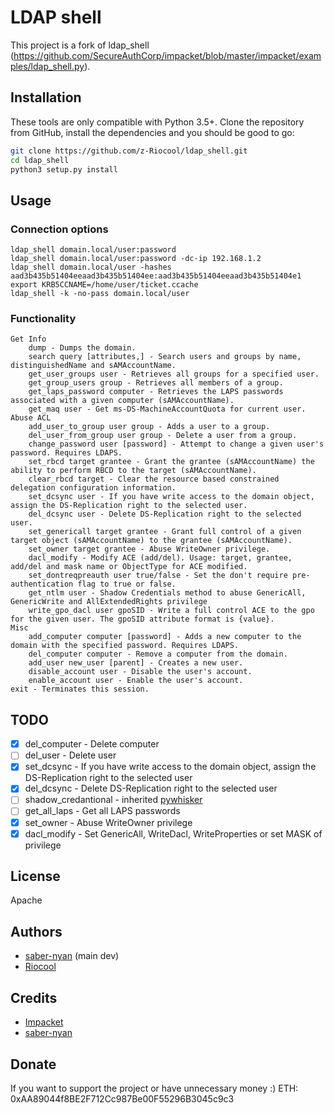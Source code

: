 # LDAP shell
This project is a fork of ldap_shell (https://github.com/SecureAuthCorp/impacket/blob/master/impacket/examples/ldap_shell.py).


## Installation
These tools are only compatible with Python 3.5+. Clone the repository from GitHub, install the dependencies and you should be good to go:

```bash
git clone https://github.com/z-Riocool/ldap_shell.git
cd ldap_shell
python3 setup.py install
```

## Usage
### Connection options
```
ldap_shell domain.local/user:password
ldap_shell domain.local/user:password -dc-ip 192.168.1.2
ldap_shell domain.local/user -hashes aad3b435b51404eeaad3b435b51404ee:aad3b435b51404eeaad3b435b51404e1
export KRB5CCNAME=/home/user/ticket.ccache
ldap_shell -k -no-pass domain.local/user
```
### Functionality
```
Get Info
    dump - Dumps the domain.
    search query [attributes,] - Search users and groups by name, distinguishedName and sAMAccountName.
    get_user_groups user - Retrieves all groups for a specified user.
    get_group_users group - Retrieves all members of a group.
    get_laps_password computer - Retrieves the LAPS passwords associated with a given computer (sAMAccountName).
    get_maq user - Get ms-DS-MachineAccountQuota for current user.
Abuse ACL
    add_user_to_group user group - Adds a user to a group.
    del_user_from_group user group - Delete a user from a group.
    change_password user [password] - Attempt to change a given user's password. Requires LDAPS.
    set_rbcd target grantee - Grant the grantee (sAMAccountName) the ability to perform RBCD to the target (sAMAccountName).
    clear_rbcd target - Clear the resource based constrained delegation configuration information.
    set_dcsync user - If you have write access to the domain object, assign the DS-Replication right to the selected user.
    del_dcsync user - Delete DS-Replication right to the selected user.
    set_genericall target grantee - Grant full control of a given target object (sAMAccountName) to the grantee (sAMAccountName).
    set_owner target grantee - Abuse WriteOwner privilege.
    dacl_modify - Modify ACE (add/del). Usage: target, grantee, add/del and mask name or ObjectType for ACE modified.
    set_dontreqpreauth user true/false - Set the don't require pre-authentication flag to true or false.
    get_ntlm user - Shadow Credentials method to abuse GenericAll, GenericWrite and AllExtendedRights privilege
    write_gpo_dacl user gpoSID - Write a full control ACE to the gpo for the given user. The gpoSID attribute format is {value}.
Misc
    add_computer computer [password] - Adds a new computer to the domain with the specified password. Requires LDAPS.
    del_computer computer - Remove a computer from the domain.
    add_user new_user [parent] - Creates a new user.
    disable_account user - Disable the user's account.
    enable_account user - Enable the user's account.
exit - Terminates this session.
```
## TODO
- [x] del_computer - Delete computer
- [ ] del_user - Delete user
- [x] set_dcsync - If you have write access to the domain object, assign the DS-Replication right to the selected user
- [x] del_dcsync - Delete DS-Replication right to the selected user
- [ ] shadow_credantional - inherited [pywhisker](https://github.com/ShutdownRepo/pywhisker)
- [ ] get_all_laps - Get all LAPS passwords
- [x] set_owner - Abuse WriteOwner privilege
- [x] dacl_modify - Set GenericAll, WriteDacl, WriteProperties or set MASK of privilege

## License
Apache

## Authors
* [saber-nyan](https://saber-nyan.com) (main dev)
* [Riocool](https://t.me/riocool)

## Credits
* [Impacket](https://github.com/SecureAuthCorp/impacket)
* [saber-nyan](https://saber-nyan.com)

## Donate
If you want to support the project or have unnecessary money :)
ETH: 0xAA89044f8BE2F712Cc987Be00F55296B3045c9c3
